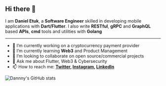 ## Hi there 👋

I am **Daniel Etuk**, a **Software Engineer** skilled in developing mobile applications with **Dart/Flutter**. I also write **RESTful**, **gRPC** and **GraphQL** based **APIs**, **cmd** tools and utilities with **Golang** 

---

- 🔭 I’m currently working on a cryptocurrency payment provider
- 🌱 I’m currently learning **Web3** and Product Management
- 👯 I’m looking to collaborate on open source/commercial projects
- 💬 Ask me about Flutter, Web3 & Cybersecurity
- 📫 How to reach me:
  **[Twitter](https://twitter.com/0xdanny), [Instagram](https://instagram.com/danny.leon12), [LinkedIn](https://www.linkedin.com/in/daniel-etuk-a97683206)**
  
![Dannny's GitHub stats](https://github-readme-stats.vercel.app/api?username=0xdanny&count_private=true&show_icons=true&hide_border=true&theme=dark)

